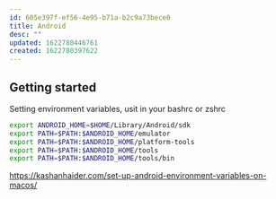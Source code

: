```yaml
---
id: 605e397f-ef56-4e95-b71a-b2c9a73bece0
title: Android
desc: ""
updated: 1622780446761
created: 1622780397622
---
```


## Getting started

Setting environment variables, usit in your bashrc or zshrc

```bash
export ANDROID_HOME=$HOME/Library/Android/sdk
export PATH=$PATH:$ANDROID_HOME/emulator
export PATH=$PATH:$ANDROID_HOME/platform-tools
export PATH=$PATH:$ANDROID_HOME/tools
export PATH=$PATH:$ANDROID_HOME/tools/bin
```

https://kashanhaider.com/set-up-android-environment-variables-on-macos/
